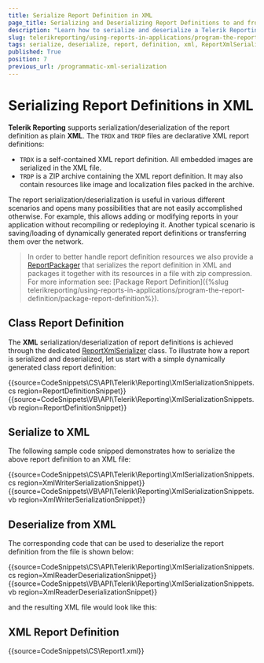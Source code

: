 ```yaml
---
title: Serialize Report Definition in XML
page_title: Serializing and Deserializing Report Definitions to and from XML
description: "Learn how to serialize and deserialize a Telerik Reporting report definition to and from XML, using the available ReportXmlSerializer class."
slug: telerikreporting/using-reports-in-applications/program-the-report-definition/serialize-report-definition-in-xml
tags: serialize, deserialize, report, definition, xml, ReportXmlSerializer
published: True
position: 7
previous_url: /programmatic-xml-serialization
---
```


# Serializing Report Definitions in XML

__Telerik Reporting__ supports serialization/deserialization of the report definition as plain __XML__. The `TRDX` and `TRDP` files are declarative XML report definitions:

* `TRDX` is a self-contained XML report definition. All embedded images are serialized in the XML file.
* `TRDP` is a ZIP archive containing the XML report definition. It may also contain resources like image and localization files packed in the archive.

The report serialization/deserialization is useful in various different scenarios and opens many possibilities that are not easily accomplished otherwise. For example, this allows adding or modifying reports in your application without recompiling or redeploying it. Another typical scenario is saving/loading of dynamically generated report definitions or transferring them over the network.

> In order to better handle report definition resources we also provide a [ReportPackager](/reporting/api/Telerik.Reporting.ReportPackager) that serializes the report definition in XML and packages it together with its resources in a file with zip compression. For more information see: [Package Report Definition]({%slug telerikreporting/using-reports-in-applications/program-the-report-definition/package-report-definition%}).

## Class Report Definition

The __XML__ serialization/deserialization of report definitions is achieved through the dedicated [ReportXmlSerializer](/reporting/api/Telerik.Reporting.XmlSerialization.ReportXmlSerializer) class. To illustrate how a report is serialized and deserialized, let us start with a simple dynamically generated class report definition:

{{source=CodeSnippets\CS\API\Telerik\Reporting\XmlSerializationSnippets.cs region=ReportDefinitionSnippet}}
{{source=CodeSnippets\VB\API\Telerik\Reporting\XmlSerializationSnippets.vb region=ReportDefinitionSnippet}}

## Serialize to XML

The following sample code snipped demonstrates how to serialize the above report definition to an XML file:

{{source=CodeSnippets\CS\API\Telerik\Reporting\XmlSerializationSnippets.cs region=XmlWriterSerializationSnippet}}
{{source=CodeSnippets\VB\API\Telerik\Reporting\XmlSerializationSnippets.vb region=XmlWriterSerializationSnippet}}

## Deserialize from XML

The corresponding code that can be used to deserialize the report definition from the file is shown below:

{{source=CodeSnippets\CS\API\Telerik\Reporting\XmlSerializationSnippets.cs region=XmlReaderDeserializationSnippet}}
{{source=CodeSnippets\VB\API\Telerik\Reporting\XmlSerializationSnippets.vb region=XmlReaderDeserializationSnippet}}

and the resulting XML file would look like this:

## XML Report Definition

{{source=CodeSnippets\CS\Report1.xml}}

